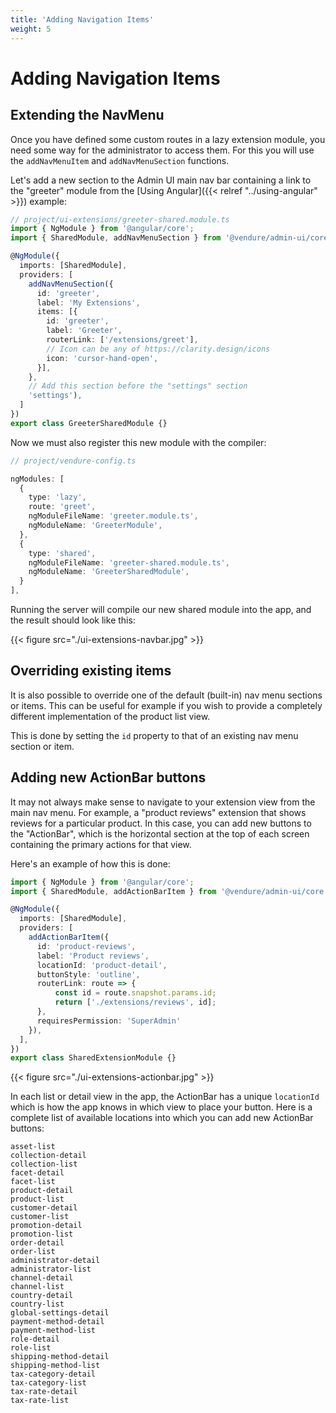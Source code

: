 ```yaml
---
title: 'Adding Navigation Items'
weight: 5
---
```


# Adding Navigation Items

## Extending the NavMenu

Once you have defined some custom routes in a lazy extension module, you need some way for the administrator to access them. For this you will use the `addNavMenuItem` and `addNavMenuSection` functions. 

Let's add a new section to the Admin UI main nav bar containing a link to the "greeter" module from the [Using Angular]({{< relref "../using-angular" >}}) example:

```TypeScript
// project/ui-extensions/greeter-shared.module.ts
import { NgModule } from '@angular/core';
import { SharedModule, addNavMenuSection } from '@vendure/admin-ui/core';

@NgModule({
  imports: [SharedModule],
  providers: [
    addNavMenuSection({
      id: 'greeter',
      label: 'My Extensions',
      items: [{
        id: 'greeter',
        label: 'Greeter',
        routerLink: ['/extensions/greet'],
        // Icon can be any of https://clarity.design/icons
        icon: 'cursor-hand-open',
      }],
    },
    // Add this section before the "settings" section
    'settings'),
  ]
})
export class GreeterSharedModule {}
```

Now we must also register this new module with the compiler:

```TypeScript
// project/vendure-config.ts

ngModules: [
  {
    type: 'lazy',
    route: 'greet',
    ngModuleFileName: 'greeter.module.ts',
    ngModuleName: 'GreeterModule',
  },
  {
    type: 'shared',
    ngModuleFileName: 'greeter-shared.module.ts',
    ngModuleName: 'GreeterSharedModule',
  }
],
```

Running the server will compile our new shared module into the app, and the result should look like this:

{{< figure src="./ui-extensions-navbar.jpg" >}}

## Overriding existing items

It is also possible to override one of the default (built-in) nav menu sections or items. This can be useful for example if you wish to provide a completely different implementation of the product list view. 

This is done by setting the `id` property to that of an existing nav menu section or item.


## Adding new ActionBar buttons

It may not always make sense to navigate to your extension view from the main nav menu. For example, a "product reviews" extension that shows reviews for a particular product. In this case, you can add new buttons to the "ActionBar", which is the horizontal section at the top of each screen containing the primary actions for that view.

Here's an example of how this is done:

```TypeScript
import { NgModule } from '@angular/core';
import { SharedModule, addActionBarItem } from '@vendure/admin-ui/core';

@NgModule({
  imports: [SharedModule],
  providers: [
    addActionBarItem({
      id: 'product-reviews',
      label: 'Product reviews',
      locationId: 'product-detail',
      buttonStyle: 'outline',
      routerLink: route => {
          const id = route.snapshot.params.id;
          return ['./extensions/reviews', id];
      },
      requiresPermission: 'SuperAdmin'
    }),
  ],
})
export class SharedExtensionModule {}
```

{{< figure src="./ui-extensions-actionbar.jpg" >}}

In each list or detail view in the app, the ActionBar has a unique `locationId` which is how the app knows in which view to place your button. Here is a complete list of available locations into which you can add new ActionBar buttons:

```text
asset-list
collection-detail
collection-list
facet-detail
facet-list
product-detail
product-list
customer-detail
customer-list
promotion-detail
promotion-list
order-detail
order-list
administrator-detail
administrator-list
channel-detail
channel-list
country-detail
country-list
global-settings-detail
payment-method-detail
payment-method-list
role-detail
role-list
shipping-method-detail
shipping-method-list
tax-category-detail
tax-category-list
tax-rate-detail
tax-rate-list
```
